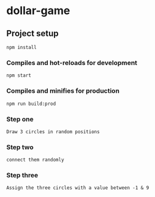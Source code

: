 # dollar-game

## Project setup
```
npm install
```

### Compiles and hot-reloads for development
```
npm start
```

### Compiles and minifies for production
```
npm run build:prod
```

### Step one
```
Draw 3 circles in random positions
```

### Step two
```
connect them randomly
```

### Step three
```
Assign the three circles with a value between -1 & 9
```